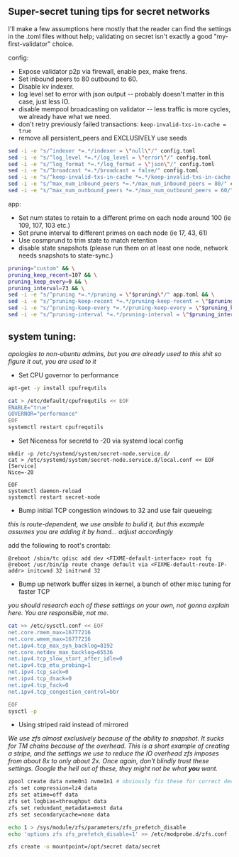 ## Super-secret tuning tips for secret networks

I'll make a few assumptions here mostly that the reader can find the settings in the .toml files without help; validating on secret isn't exactly a good "my-first-validator" choice. 

config:

* Expose validator p2p via firewall, enable pex, make frens.
* Set inbound peers to 80 outbound to 60.
* Disable kv indexer.
* log level set to error with json output -- probably doesn't matter in this case, just less IO.
* disable mempool broadcasting on validator -- less traffic is more cycles, we already have what we need.
* don't retry previously failed transactions: `keep-invalid-txs-in-cache = true`
* remove all persistent_peers and EXCLUSIVELY use seeds

```sh
sed -i -e "s/^indexer *=.*/indexer = \"null\"/" config.toml
sed -i -e "s/^log_level *=.*/log_level = \"error\"/" config.toml
sed -i -e "s/^log_format *=.*/log_format = \"json\"/" config.toml
sed -i -e "s/^broadcast *=.*/broadcast = false/" config.toml
sed -i -e "s/^keep-invalid-txs-in-cache *=.*/keep-invalid-txs-in-cache = true/" config.toml
sed -i -e "s/^max_num_inbound_peers *=.*/max_num_inbound_peers = 80/" config.toml
sed -i -e "s/^max_num_outbound_peers *=.*/max_num_outbound_peers = 60/" config.toml
```

app:

* Set num states to retain to a different prime on each node around 100 (ie 109, 107, 103 etc.)
* Set prune interval to different primes on each node (ie 17, 43, 61)
* Use cosmprund to trim state to match retention
* disable state snapshots (please run them on at least one node, network needs snapshots to state-sync.)

```sh
pruning="custom" && \
pruning_keep_recent=107 && \
pruning_keep_every=0 && \
pruning_interval=73 && \
sed -i -e "s/^pruning *=.*/pruning = \"$pruning\"/" app.toml && \
sed -i -e "s/^pruning-keep-recent *=.*/pruning-keep-recent = \"$pruning_keep_recent\"/" app.toml && \
sed -i -e "s/^pruning-keep-every *=.*/pruning-keep-every = \"$pruning_keep_every\"/" app.toml && \
sed -i -e "s/^pruning-interval *=.*/pruning-interval = \"$pruning_interval\"/" app.toml
```

## system tuning:

*apologies to non-ubuntu admins, but you are already used to this shit so figure it out, you are used to it*

* Set CPU governor to performance

```bash
apt-get -y install cpufrequtils

cat > /etc/default/cpufrequtils << EOF
ENABLE="true"
GOVERNOR="performance"
EOF
systemctl restart cpufrequtils
```

* Set Niceness for secretd to -20 via systemd local config

```
mkdir -p /etc/systemd/system/secret-node.service.d/
cat > /etc/systemd/system/secret-node.service.d/local.conf << EOF
[Service]
Nice=-20

EOF
systemctl daemon-reload
systemctl restart secret-node
```

* Bump initial TCP congestion windows to 32 and use fair queueing:

*this is route-dependent, we use ansible to build it, but this example assumes you are adding it by hand... adjust accordingly*

add the following to root's crontab:

```
@reboot /sbin/tc qdisc add dev <FIXME-default-interface> root fq
@reboot /usr/bin/ip route change default via <FIXME-default-route-IP-addr> initcwnd 32 initrwnd 32
```

* Bump up network buffer sizes in kernel, a bunch of other misc tuning for faster TCP

*you should research each of these settings on your own, not gonna explain here. You are responsible, not me.*

```bash
cat >> /etc/sysctl.conf << EOF
net.core.rmem_max=16777216
net.core.wmem_max=16777216
net.ipv4.tcp_max_syn_backlog=8192
net.core.netdev_max_backlog=65536
net.ipv4.tcp_slow_start_after_idle=0
net.ipv4.tcp_mtu_probing=1
net.ipv4.tcp_sack=0
net.ipv4.tcp_dsack=0
net.ipv4.tcp_fack=0
net.ipv4.tcp_congestion_control=bbr

EOF
sysctl -p
```

* Using striped raid instead of mirrored

*We use zfs almost exclusively because of the ability to snapshot. It sucks for TM chains because of the overhead. This is a short example of creating a stripe, and the settings we use to reduce the IO overhead zfs imposes from about 8x to only about 2x. Once again, don't blindly trust these settings. Google the hell out of these, they might not be what **you** want.*

```bash
zpool create data nvme0n1 nvme1n1 # obviously fix these for correct device names.
zfs set compression=lz4 data
zfs set atime=off data
zfs set logbias=throughput data
zfs set redundant_metadata=most data
zfs set secondarycache=none data

echo 1 > /sys/module/zfs/parameters/zfs_prefetch_disable
echo 'options zfs zfs_prefetch_disable=1' >> /etc/modprobe.d/zfs.conf

zfs create -o mountpoint=/opt/secret data/secret
```
